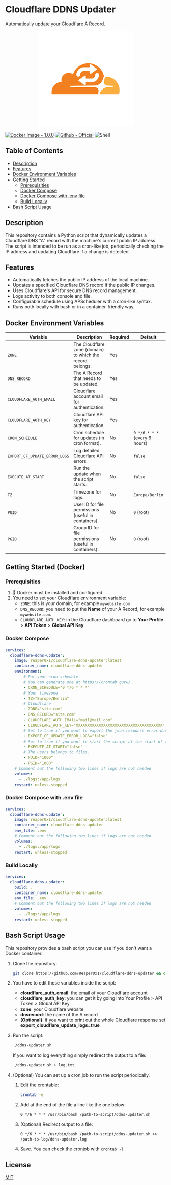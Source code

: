 # Cloudflare DDNS Updater
Automatically update your Cloudflare A Record.
<p align="center">
  <img src="logo.png" alt=""/>
</p>

[![Docker Image - 1.0.0](https://img.shields.io/docker/v/reaper0x1/cloudflare-ddns-updater/latest?logo=docker&label=Docker%20Image)](https://hub.docker.com/r/reaper0x1/cloudflare-ddns-updater)
[![Github - Official](https://img.shields.io/badge/Github-Official-2dba4e?logo=github)](https://github.com/Reaper0x1/cloudflare-ddns-updater)
![Shell](https://img.shields.io/badge/Shell_Script-121011?style=flat&logo=gnu-bash&logoColor=white)

## Table of Contents
- [Description](#description)
- [Features](#features)
- [Docker Environment Variables](#docker-environment-variables)
- [Getting Started](#getting-started-docker)  
    - [Prerequisities](#prerequisities)
    - [Docker Compose](#docker-compose)
    - [Docker Compose with .env file](#docker-compose-with-env-file)
    - [Build Locally](#build-locally)
- [Bash Script Usage](#bash-script-usage)  

## Description
This repository contains a Python script that dynamically updates a Cloudflare DNS "A" record with the machine's current public IP address. The script is intended to be run as a cron-like job, periodically checking the IP address and updating Cloudflare if a change is detected.

## Features
- Automatically fetches the public IP address of the local machine.
- Updates a specified Cloudflare DNS record if the public IP changes.
- Uses Cloudflare's API for secure DNS record management.
- Logs activity to both console and file.
- Configurable schedule using APScheduler with a cron-like syntax.
- Runs both locally with bash or in a container-friendly way.


## Docker Environment Variables

| **Variable**                | **Description**                                                | **Required** | **Default**       |
|-----------------------------|----------------------------------------------------------------|--------------|-------------------|
| `ZONE`                      | The Cloudflare zone (domain) to which the record belongs.                       | Yes          |                   |
| `DNS_RECORD`                | The A Record that needs to be updated.                         | Yes          |                   |
| `CLOUDFLARE_AUTH_EMAIL`     | Cloudflare account email for authentication.                  | Yes          |                   |
| `CLOUDFLARE_AUTH_KEY`       | Cloudflare API key for authentication.                        | Yes          |                   |
| `CRON_SCHEDULE`             | Cron schedule for updates (in cron format).                   | No           | `0 */6 * * *` (every 6 hours)     |
| `EXPORT_CF_UPDATE_ERROR_LOGS`| Log detailed Cloudflare API errors.                           | No           | `false`           |
| `EXECUTE_AT_START`          | Run the update when the script starts.                        | No           | `false`           |
| `TZ`                        | Timezone for logs.                                  | No           | `Europe/Berlin`   |
| `PUID`                      | User ID for file permissions (useful in containers).          | No           | `0` (root)            |
| `PGID`                      | Group ID for file permissions (useful in containers).         | No           | `0` (root)            |

## Getting Started (Docker)

### Prerequisities
1. 🐋 Docker must be installed and configured.
2. You need to set your Cloudflare environment variable:
    - `ZONE`: this is your domain, for example `mywebsite.com`
    - `DNS_RECORD`: you need to put the **Name** of your A Record, for example `mywebsite.com`.
    - `CLOUDFLARE_AUTH_KEY`: in the Cloudflare dashboard go to **Your Profile** > **API Token** > **Global API Key**

### Docker Compose
```yaml
services:
  cloudflare-ddns-updater:
    image: reaper0x1/cloudflare-ddns-updater:latest
    container_name: cloudflare-ddns-updater
    environment:
        # Put your cron schedule. 
        # You can generate one at https://crontab.guru/
        - CRON_SCHEDULE="0 */6 * * *"
        # Your timezone
        - TZ="Europe/Berlin"
        # Cloudflare
        - ZONE="site.com"
        - DNS_RECORD="site.com"
        - CLOUDFLARE_AUTH_EMAIL="mail@mail.com"
        - CLOUDFLARE_AUTH_KEY="XXXXXXXXXXXXXXXXXXXXXXXXXXXXXXXXXXXXXX"
        # Set to true if you want to export the json response error during the update of A Record
        - EXPORT_CF_UPDATE_ERROR_LOGS="false"
        # Set to true if you want to start the script at the start of the container
        - EXECUTE_AT_START="false"
        # The users belongs to files.
        - PUID="1000"
        - PGID="1000"
    # Comment out the following two lines if logs are not needed
    volumes:
      - ./logs:/app/logs
    restart: unless-stopped
```

### Docker Compose with .env file
```yaml
services:
  cloudflare-ddns-updater:
    image: reaper0x1/cloudflare-ddns-updater:latest
    container_name: cloudflare-ddns-updater
    env_file: .env
    # Comment out the following two lines if logs are not needed
    volumes:
      - ./logs:/app/logs
    restart: unless-stopped
```

### Build Locally
```yaml
services:
  cloudflare-ddns-updater:
    build: .
    container_name: cloudflare-ddns-updater
    env_file: .env
    # Comment out the following two lines if logs are not needed
    volumes:
      - ./logs:/app/logs
    restart: unless-stopped
```

## Bash Script Usage
This repository provides a bash script you can use if you don't want a Docker container.

1. Clone the repository:
    ```bash
    git clone https://github.com/Reaper0x1/cloudflare-ddns-updater && cd cloudflare-ddns-updater
    ```
2. You have to edit these variables inside the script:

    * **cloudflare_auth_email**: the email of your Cloudflare account
    * **cloudflare_auth_key**: you can get it by going into Your Profile > API Token > Global API Key
    * **zone**: your Cloudflare website
    * **dnsrecord**: the name of the A record
    * **(Optional)**: if you want to print out the whole Cloudflare response set **export_cloudflare_update_logs=true**
3. Run the script:
    ```bash
    ./ddns-updater.sh
    ```

    If you want to log everything simply redirect the output to a file:
    ```bash
    ./ddns-updater.sh > log.txt
    ```
4. (Optional) You can set up a cron job to run the script periodically.  
    1. Edit the crontable:
        ```bash
        crontab -e
        ```
    2. Add at the end of the file a line like the one below:
        ```
        0 */6 * * * /usr/bin/bash /path-to-script/ddns-updater.sh
    3. (Optional) Redirect output to a file:
        ```
        0 */6 * * * /usr/bin/bash /path-to-script/ddns-updater.sh >> /path-to-log/ddns-updater.log
        ```
    4. Save. You can check the cronjob with `crontab -l`
## License

[MIT](https://choosealicense.com/licenses/mit/)